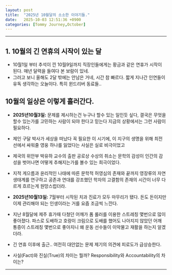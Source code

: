 ```yaml
---
layout: post
title:  "2025년 10월달의 소소한 이야기들."
date:   2025-10-03 12:51:36 +0900
categories: [Tommy Journey,October]
---
```


---
## 1. 10월의 긴 연휴의 시작이 있는 달 

- 10월1일 부터 추석이 낀 10월9일까지 직장인들에게는 황금과 같은 연휴가 시작이 된다. 매년 달력을 들여다 본 보람이 있네.
- 그러고 보니 올해도 2달 밖에는 안남은 거네, 시간 참 빠르다. 짧게 지나간 인연들이 유독 생각하는 오늘이다. 특히 윈드리버 동료들.. 
  

## 10월의 일상은 이렇게 흘러간다.

- **2025년10월3일:** 문제를 제시하는건 누구나 할수 있는 일인듯 싶다, 결국은 무엇을 할수 있는가를 고민하는 사람이 되야 한다고 믿는다
지금의 상황에서는 그런 사람이 필요하다. 
- 제인 구달 박사가 세상을 떠났다 꼭 필요한 이 시기에, 이 지구의 생명을 위해 최전선에서 싸워줄 영웅 하나를 잃었다는 사실은 실로 비극이었고
- 제국의 위안부 박유하 교수의 출판 공로상 수상의 취소는 문학의 감성이 인간의 감성을 벗어나면 어떻게 추해지는가를 볼수 있는 희극이었다.
- 지적 게으름과 윤리적인 나태에 따른 문학적 허영심의 존재와 끝까지 영장류의 자연 생태계를 연구하고 공존과 연대를 강조했던 학자의 고결함의 존재의 시간이 너무 다르게 흐르는게 원망스럽더라. 

- **2025년10월13일:** 7월부터 시작된 치과 진료가 모두 마무리가 됐다. 돈도 돈이지만 이제 관리해야 되는 인생이라는 거를 요즘 조금씩 느낀다. 
- 지난 8월달에 제주 휴가때 다쳤던 어깨가 폼 롤러를 이용한 스트레칭 몇번으로 많이 좋아졌다. 파스로 도배하고 호랑이 크림으로 도배를 했어도 나아지지 않았던 어깨 통증이 스트레칭 몇번으로 좋아지니 왜 운동 선수들이 이악물고 재활을 하는지 알겠더라.
- 긴 연휴 이후에 출근.. 여전히 대안없는 문제 제기의 의견에 피로도가 급상승한다. 
- 사실(Fact)와 진실(True)의 차이는 뭘까? Responsibility와 Accountability의 차이는?
------------------------------